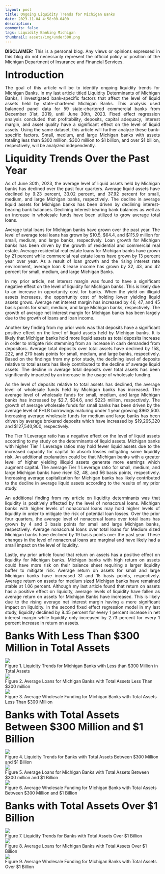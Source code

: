 ```yaml
---
layout: post
title: Ongoing Liquidity Trends for Michigan Banks
date: 2023-11-04 4:58:00-0400
description: 
comments: false
tags: Liquidity Banking Michigan
thumbnail: assets/img/under300.png
---
```



<p align="justify"><b>DISCLAIMER:</b> This is a personal blog.  Any views or opinions expressed in this blog do not necessarily represent the official policy or position of the Michigan Department of Insurance and Financial Services.   </p>


<p style="text-align: left;"><font size="+3"><b>Introduction</b></font></p>

<p align="justify">
The goal of this article will be to identify ongoing liquidity trends for Michigan Banks.  In my last article titled Liquidity Determinants of Michigan Banks, I investigated bank-specific factors that affect the level of liquid assets held by state-chartered Michigan Banks.  This analysis used balanced panel data for 59 state-chartered commercial banks from December 31st, 2019, until June 30th, 2023.  Fixed effect regression analysis concluded that profitability, deposits, capital adequacy, interest margin, and asset quality have a significant effect on the level of liquid assets.  Using the same dataset, this article will further analyze these bank-specific factors.  Small, medium, and large Michigan banks with assets totaling less than $300 million, $300 million to $1 billion, and over $1 billion, respectively, will be analyzed independently. 
</p>


<p style="text-align: left;"><font size="+3"><b>Liquidity Trends Over the Past Year</b></font></p>

<p align="justify">
As of June 30th, 2023, the average level of liquid assets held by Michigan banks has declined over the past four quarters.  Average liquid assets have declined by 9.23 percent, 33.02 percent, and 37.92 percent for small, medium, and large Michigan banks, respectively.  The decline in average liquid assets for Michigan banks has been driven by declining interest-bearing bank balances.  Declining interest-bearing bank balances as well as an increase in wholesale funds have been utilized to grow average total loans. 
</p>

<p align="justify">
Average total loans for Michigan banks have grown over the past year. The level of average total loans has grown by $10.5, $64.4, and $115.9 million for small, medium, and large banks, respectively.  Loan growth for Michigan banks has been driven by the growth of residential and commercial real estate.  Average residential real estate loans for Michigan banks have grown by 21 percent while commercial real estate loans have grown by 13 percent year over year.  As a result of loan growth and the rising interest rate environment, average loan & lease income has grown by 32, 43, and 42 percent for small, medium, and large Michigan Banks. 
</p>

<p align="justify">
In my prior article, net interest margin was found to have a significant negative effect on the level of liquidity for Michigan banks.  This is likely due to an increase in opportunity cost for banks.  When the yield on illiquid assets increases, the opportunity cost of holding lower yielding liquid assets grows.  Average net interest margin has increased by 46, 47, and 45 basis points for small, medium, and large Michigan banks, respectively.  The growth of average net interest margin for Michigan banks has been largely due to the growth of loans and loan income. 
</p>

<p align="justify">
Another key finding from my prior work was that deposits have a significant positive effect on the level of liquid assets held by Michigan banks.  It is likely that Michigan banks hold more liquid assets as total deposits increase in order to mitigate risk stemming from an increase in cash demanded from depositors.  Average total deposits over total assets have declined by 158, 222, and 270 basis points for small, medium, and large banks, respectively.  Based on the findings from my prior study, the declining level of deposits relative to total assets has likely contributed to the decline of average liquid assets.  The decline in average total deposits over total assets has been significantly impacted by an increase in the usage of wholesale funding. 
</p>

<p align="justify">
As the level of deposits relative to total assets has declined, the average level of wholesale funds held by Michigan banks has increased.  The average level of wholesale funds for small, medium, and large Michigan banks has increased by $2.7, $34.6, and $223 million, respectively.  The growth of average wholesale funds for small banks has been driven by the average level of FHLB borrowings maturing under 1 year growing $962,500.  Increasing average wholesale funds for medium and large banks has been driven by average brokered deposits which have increased by $19,265,320 and $127,540,900, respectively.  
</p>

<p align="justify">
The Tier 1 Leverage ratio has a negative effect on the level of liquid assets according to my study on the determinants of liquid assets.  Michigan banks with higher Tier 1 Leverage ratios may hold fewer liquid assets due to the increased capacity for capital to absorb losses mitigating some liquidity risk.  An additional explanation could be that Michigan banks with a greater level of higher yielding illiquid assets generate more earnings which augment capital.  The average Tier 1 Leverage ratio for small, medium, and large Michigan banks have risen 52, 48, and 56 basis points, respectively.  Increasing average capitalization for Michigan banks has likely contributed to the decline in average liquid assets according to the results of my prior study. 
</p>

<p align="justify">
An additional finding from my article on liquidity determinants was that liquidity is positively affected by the level of nonaccrual loans.  Michigan banks with higher levels of nonaccrual loans may hold higher levels of liquidity in order to mitigate the risk of potential loan losses.  Over the prior four quarters, the average level of nonaccrual loans over total loans has grown by 4 and 3 basis points for small and large Michigan banks, respectively.  Average nonaccrual loans over total loans for Medium sized Michigan banks have declined by 19 basis points over the past year.  These changes in the level of nonaccrual loans are marginal and have likely had a small impact on the level of liquidity. 
</p>

<p align="justify">
Lastly, my prior article found that return on assets has a positive effect on liquidity for Michigan banks.  Michigan banks with high return on assets could have more risk on their balance sheet requiring a larger liquidity buffer to mitigate risk.  Average return on assets for small and large Michigan banks have increased 31 and 15 basis points, respectively.  Average return on assets for medium sized Michigan banks have remained stable at 1.06 percent.  Although my last article found that return on assets has a positive effect on liquidity, average levels of liquidity have fallen as average return on assets for Michigan Banks have increased.  This is likely due to the rising average net interest margin having a more significant impact on liquidity.  In the second fixed effect regression model in my last study, liquidity declined by 8.45 percent for every 1 percent increase in net interest margin while liquidity only increased by 2.73 percent for every 1 percent increase in return on assets.
</p>



<p style="text-align: left;"><font size="+3"><b>Banks With Less Than $300 Million in Total Assets
</b></font></p>


<div class="img">
    <img class="col three" src="{{ site.baseurl }}/assets/img/under300.png">
</div>
Figure 1. Liquidity Trends for Michigan Banks with Less than $300 Million in Total Assets
<br />


<div class="img">
    <img class="col three" src="{{ site.baseurl }}/assets/img/TLunder300.png">
</div>
Figure 2.  Average Loans for Michigan Banks with Total Assets Less Than $300 million
<br />

<div class="img">
    <img class="col three" src="{{ site.baseurl }}/assets/img/WFunder300.png">
</div>
Figure 3.  Average Wholesale Funding for Michigan Banks with Total Assets Less Than $300 Million
<br />


<p style="text-align: left;"><font size="+3"><b>Banks with Total Assets Between $300 Million and $1 Billion</b></font></p>


<div class="img">
    <img class="col three" src="{{ site.baseurl }}/assets/img/300_1b.png">
</div>
Figure 4. Liquidity Trends for Banks with Total Assets Between $300 Million and $1 Billion
<br />

<div class="img">
    <img class="col three" src="{{ site.baseurl }}/assets/img/TL300_1b.png">
</div>
Figure 5.  Average Loans for Michigan Banks with Total Assets Between $300 million and $1 Billion
<br />

<div class="img">
    <img class="col three" src="{{ site.baseurl }}/assets/img/WF300_1b.png">
</div>
Figure 6.  Average Wholesale Funding for Michigan Banks with Total Assets Between $300 Million and $1 Billion
<br />

<p style="text-align: left;"><font size="+3"><b>Banks with Total Assets Over $1 Billion</b></font></p>


<div class="img">
    <img class="col three" src="{{ site.baseurl }}/assets/img/over1b.png">
</div>
Figure 7. Liquidity Trends for Banks with Total Assets Over $1 Billion
<br />

<div class="img">
    <img class="col three" src="{{ site.baseurl }}/assets/img/TLOver_1b.png">
</div>
Figure 8.  Average Loans for Michigan Banks with Total Assets Over $1 Billion
<br />

<div class="img">
    <img class="col three" src="{{ site.baseurl }}/assets/img/WFover_1b.png">
</div>
Figure 9.  Average Wholesale Funding for Michigan Banks with Total Assets Over $1 Billion
<br />